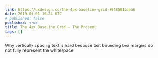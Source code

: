 ```yaml
---
link: https://uxdesign.cc/the-4px-baseline-grid-89485012dea6
date: 2019-06-01 16:24 UTC
# published: false
published: true
title: The 4px Baseline Grid — The Present
tags: []
---
```


Why vertically spacing text is hard because text bounding box margins do not fully represent the whitespace
